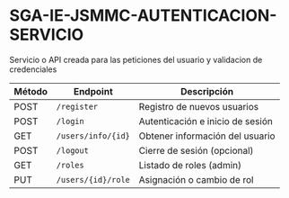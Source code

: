 # SGA-IE-JSMMC-AUTENTICACION-SERVICIO
Servicio o API creada para las peticiones del usuario y validacion de credenciales

| Método | Endpoint           | Descripción                      |
| ------ | ------------------ | -------------------------------- |
| POST   | `/register`        | Registro de nuevos usuarios      |
| POST   | `/login`           | Autenticación e inicio de sesión |
| GET    | `/users/info/{id}` | Obtener información del usuario  |
| POST   | `/logout`          | Cierre de sesión (opcional)      |
| GET    | `/roles`           | Listado de roles (admin)         |
| PUT    | `/users/{id}/role` | Asignación o cambio de rol       |
